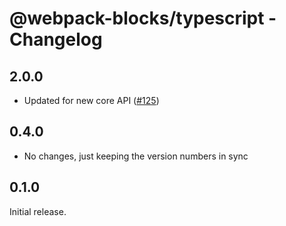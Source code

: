 # @webpack-blocks/typescript - Changelog

## 2.0.0

- Updated for new core API ([#125](https://github.com/andywer/webpack-blocks/issues/125))

## 0.4.0

- No changes, just keeping the version numbers in sync

## 0.1.0

Initial release.
